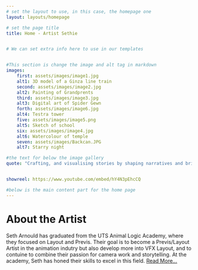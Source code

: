 ```yaml
---
# set the layout to use, in this case, the homepage one
layout: layouts/homepage

# set the page title
title: Home - Artist Sethie


# We can set extra info here to use in our templates 


#This section is change the image and alt tag in markdown
images:
    first: assets/images/image1.jpg
    alt1: 3D model of a Ginza line train
    second: assets/images/image2.jpg
    alt2: Painting of Grandprents 
    third: assets/images/image3.jpg
    alt3: Digital art of Spider Gewn
    forth: assets/images/image6.jpg
    alt4: Testra tower
    five: assets/images/image5.png
    alt5: Sketch of school
    six: assets/images/image4.jpg
    alt6: Watercolour of temple
    seven: assets/images/Backcan.JPG
    alt7: Starry night

#the text for below the image gallery 
quote: "Crafting, and visualising stories by shaping narratives and bringing ideas through cameras and visualise the story through previs and camera"


showreel: https://www.youtube.com/embed/hY4N3pEhcCQ

#below is the main content part for the home page
---
```


# About the Artist
Seth Arnould has graduated from the UTS Animal Logic Academy, where they focused on Layout and Previs. Their goal is to become a Previs/Layout Artist in the animation indutry but also develop more into VFX Layout, and to contuine to combine their passion for camera work and storytelling. At the academy, Seth has honed their skills to excel in this field. [Read More...](/aboutme)
